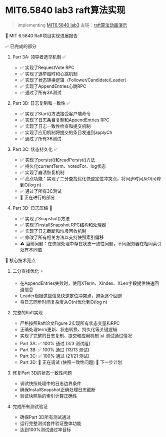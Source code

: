 # MIT6.5840 lab3 raft算法实现

> implementing [MIT6.5840 lab3](https://pdos.csail.mit.edu/6.824/labs/lab-raft1.html)
> 友链：[raft算法动画演示](http://www.kailing.pub/raft/index.html)

🎯 MIT 6.5840 Raft项目实现进展报告

✅ 已完成的部分

1. Part 3A: 领导者选举机制 ✅

   - ✅ 实现了RequestVote RPC
   - ✅ 实现了选举超时和心跳机制
   - ✅ 实现了状态转换逻辑（Follower/Candidate/Leader）
   - ✅ 实现了AppendEntries心跳RPC
   - ✅ 通过了所有3A测试

2. Part 3B: 日志复制和一致性 ✅

    - ✅ 实现了Start()方法接受客户端命令
    - ✅ 实现了日志条目复制和AppendEntries RPC
    - ✅ 实现了日志一致性检查和提交机制
    - ✅ 实现了应用机制将提交的条目发送到applyCh
    - ✅ 通过了所有3B测试

3. Part 3C: 状态持久化 ✅

   - ✅ 实现了persist()和readPersist()方法
   - ✅ 持久化currentTerm、votedFor、log状态
   - ✅ 实现了崩溃恢复机制
   - ✅ 亮点功能：实现了二分查找优化快速定位冲突点，将同步时间从O(n)降到O(log n)
   - ✅ 通过了所有3C测试
   - 🔄 正在进行的部分

4. Part 3D: 日志压缩 🔄

   - ✅ 实现了Snapshot()方法
   - ✅ 实现了InstallSnapshot RPC结构和处理器
   - ✅ 实现了日志截断和垃圾回收机制
   - ✅ 修改了所有相关方法以支持快照索引偏移
   - ⚠️ 当前问题：在快照处理中存在状态一致性问题，不同服务器在相同索引处有不同值

🎯 核心技术亮点

1. 二分查找优化 ⭐

    - 在AppendEntries失败时，使用XTerm、XIndex、XLen字段提供快速回退信息
    - Leader根据这些信息快速定位冲突点，避免逐个回退
    - 将日志同步时间复杂度从O(n)优化到O(log n)
2. 完整的Raft实现
    - 严格按照Raft论文Figure 2实现所有状态变量和RPC
    - 正确处理term更新、状态转换、持久化等关键逻辑
    - 实现了完整的日志复制、提交和应用机制
📊 测试通过情况
    - Part 3A: ✅ 100% 通过 (3/3 测试组)
    - Part 3B: ✅ 100% 通过 (13/13 测试)
    - Part 3C: ✅ 100% 通过 (21/21 测试)
    - Part 3D: 🔄 正在调试 (快照一致性问题)
🔧 下一步计划

1. 修复Part 3D的状态一致性问题

   - 调试快照处理中的日志边界条件
   - 确保InstallSnapshot正确处理日志截断
   - 验证快照后的索引计算正确性
2. 完成所有测试验证

   - 确保Part 3D所有测试通过
   - 运行完整测试套件验证整体功能
   - 达到100%测试通过率目标
